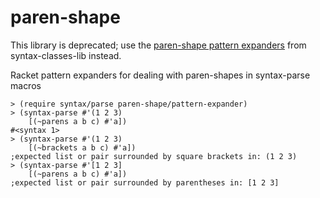 paren-shape
===
This library is deprecated; use the
[paren-shape pattern expanders][stxclass-paren-shape] from
syntax-classes-lib instead.

Racket pattern expanders for dealing with paren-shapes in syntax-parse macros

```racket
> (require syntax/parse paren-shape/pattern-expander)
> (syntax-parse #'(1 2 3)
    [(~parens a b c) #'a])
#<syntax 1>
> (syntax-parse #'(1 2 3)
    [(~brackets a b c) #'a])
;expected list or pair surrounded by square brackets in: (1 2 3)
> (syntax-parse #'[1 2 3]
    [(~parens a b c) #'a])
;expected list or pair surrounded by parentheses in: [1 2 3]
```

  [stxclass-paren-shape]: http://docs.racket-lang.org/syntax-classes/index.html#%28mod-path._syntax%2Fparse%2Fclass%2Fparen-shape%29
